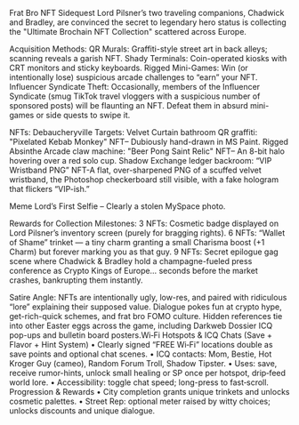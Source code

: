 Frat Bro NFT Sidequest
Lord Pilsner’s two traveling companions, Chadwick and Bradley, are convinced the secret to legendary hero status is collecting the "Ultimate Brochain NFT Collection" scattered across Europe.

Acquisition Methods:
QR Murals: Graffiti-style street art in back alleys; scanning reveals a garish NFT.
Shady Terminals: Coin-operated kiosks with CRT monitors and sticky keyboards.
Rigged Mini-Games: Win (or intentionally lose) suspicious arcade challenges to “earn” your NFT.
Influencer Syndicate Theft: Occasionally, members of the Influencer Syndicate (smug TikTok travel vloggers with a suspicious number of sponsored posts) will be flaunting an NFT. Defeat them in absurd mini-games or side quests to swipe it.

NFTs:
Debaucheryville Targets:
Velvet Curtain bathroom QR graffiti: "Pixelated Kebab Monkey" NFT– Dubiously hand-drawn in MS Paint.
Rigged Absinthe Arcade claw machine: "Beer Pong Saint Relic" NFT– An 8-bit halo hovering over a red solo cup.
Shadow Exchange ledger backroom: “VIP Wristband PNG” NFT-A flat, over-sharpened PNG of a scuffed velvet wristband, the Photoshop checkerboard still visible, with a fake hologram that flickers “VIP-ish.”

Meme Lord’s First Selfie – Clearly a stolen MySpace photo.

Rewards for Collection Milestones:
3 NFTs: Cosmetic badge displayed on Lord Pilsner’s inventory screen (purely for bragging rights).
6 NFTs: “Wallet of Shame” trinket — a tiny charm granting a small Charisma boost (+1 Charm) but forever marking you as that guy.
9 NFTs: Secret epilogue gag scene where Chadwick & Bradley hold a champagne-fueled press conference as Crypto Kings of Europe… seconds before the market crashes, bankrupting them instantly.

Satire Angle:
NFTs are intentionally ugly, low-res, and paired with ridiculous “lore” explaining their supposed value.
Dialogue pokes fun at crypto hype, get-rich-quick schemes, and frat bro FOMO culture.
Hidden references tie into other Easter eggs across the game, including Darkweb Dossier ICQ pop-ups and bulletin board posters.Wi‑Fi Hotspots & ICQ Chats (Save + Flavor + Hint System)
• Clearly signed “FREE Wi‑Fi” locations double as save points and optional chat scenes.
• ICQ contacts: Mom, Bestie, Hot Kroger Guy (cameo), Random Forum Troll, Shadow Tipster.
• Uses: save, receive rumor-hints, unlock small healing or SP once per hotspot, drip‑feed world lore.
• Accessibility: toggle chat speed; long-press to fast‑scroll.
Progression & Rewards
• City completion grants unique trinkets and unlocks cosmetic palettes.
• Street Rep: optional meter raised by witty choices; unlocks discounts and unique dialogue.
